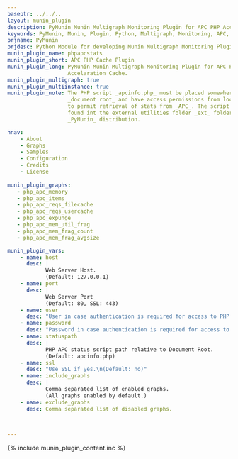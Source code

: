 ```yaml
---
baseptr: ../../..
layout: munin_plugin
description: PyMunin Munin Multigraph Monitoring Plugin for APC PHP Accelaration Cache in Python.
keywords: PyMunin, Munin, Plugin, Python, Multigraph, Monitoring, APC, PHP, Cache, Accelarator
prjname: PyMunin
prjdesc: Python Module for developing Munin Multigraph Monitoring Plugins
munin_plugin_name: phpapcstats
munin_plugin_short: APC PHP Cache Plugin
munin_plugin_long: PyMunin Munin Multigraph Monitoring Plugin for APC PHP
                   Accelaration Cache.
munin_plugin_multigraph: true
munin_plugin_multiinstance: true
munin_plugin_note: The PHP script _apcinfo.php_ must be placed somewhere in the 
                   _document root_ and have access permissions from localhost 
                   to permit retrieval of stats from _APC_. The script can be 
                   found int the external utilities folder _ext_ folder of 
                   _PyMunin_ distribution.

hnav:
    - About
    - Graphs
    - Samples
    - Configuration
    - Credits
    - License
                   
munin_plugin_graphs:
   - php_apc_memory
   - php_apc_items
   - php_apc_reqs_filecache
   - php_apc_reqs_usercache
   - php_apc_expunge
   - php_apc_mem_util_frag
   - php_apc_mem_frag_count
   - php_apc_mem_frag_avgsize

munin_plugin_vars:
    - name: host
      desc: |
            Web Server Host.
            (Default: 127.0.0.1)
    - name: port
      desc: |
            Web Server Port
            (Default: 80, SSL: 443)
    - name: user
      desc: "User in case authentication is required for access to PHP APC Status page."
    - name: password
      desc: "Password in case authentication is required for access to PHP APC Status page."
    - name: statuspath
      desc: |
            PHP APC status script path relative to Document Root.
            (Default: apcinfo.php)
    - name: ssl
      desc: "Use SSL if yes.\n(Default: no)"
    - name: include_graphs
      desc: |
            Comma separated list of enabled graphs.
            (All graphs enabled by default.)
    - name: exclude_graphs
      desc: Comma separated list of disabled graphs.


    
---
```


{% include munin_plugin_content.inc %}
